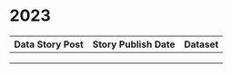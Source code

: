 # 2023

| Data Story Post 	| Story Publish Date 	| Dataset 	|
|-----------------	|--------------------	|---------	|
|                 	|                    	|         	|
|                 	|                    	|         	|
|                 	|                    	|         	|

